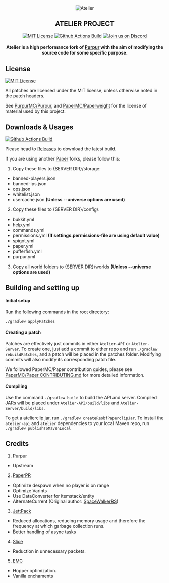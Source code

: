 <div align="center">
<a><img src="https://i.redd.it/y1lm9i7eai021.png" alt="Atelier"></a>

## ATELIER PROJECT

[![MIT License](https://img.shields.io/github/license/AtelierMC/Atelier?&logo=github)](LICENSE)
[![Github Actions Build](https://img.shields.io/github/workflow/status/AtelierMC/Atelier/Build?event=push&logo=github)](https://github.com/AtelierMC/Atelier/releases/latest)
[![Join us on Discord](https://img.shields.io/discord/814127567207530527.svg?label=&logo=discord&logoColor=ffffff&color=7389D8&labelColor=6A7EC2)](https://ateliermc.tech/discord)

#### Atelier is a high performance fork of [Purpur](https://github.com/PurpurMC/Purpur) with the aim of modifying the source code for some specific purpose. 
</div>

## License
[![MIT License](https://img.shields.io/github/license/AtelierMC/Atelier?&logo=github)](LICENSE)

All patches are licensed under the MIT license, unless otherwise noted in the patch headers.

See [PurpurMC/Purpur](https://github.com/PurpurMC/Purpur), and [PaperMC/Paperweight](https://github.com/PaperMC/paperweight) for the license of material used by this project.


## Downloads & Usages
[![Github Actions Build](https://img.shields.io/github/workflow/status/AtelierMC/Atelier/Build?event=push&logo=github)](https://github.com/AtelierMC/Atelier/releases/latest)

Please head to [Releases](https://github.com/AtelierMC/Atelier/releases/latest) to download the latest build.

If you are using another [Paper](https://github.com/PaperMC/Paper) forks, please follow this: 
1. Copy these files to {SERVER DIR}/storage:
- banned-players.json
- banned-ips.json
- ops.json
- whitelist.json
- usercache.json **(Unless --universe options are used)**
2. Copy these files to {SERVER DIR}/config/:
- bukkit.yml
- help.yml
- commands.yml
- permissions.yml **(If settings.permissions-file are using default value)**
- spigot.yml
- paper.yml
- pufferfish.yml
- purpur.yml
3. Copy all world folders to {SERVER DIR}/worlds **(Unless --universe options are used)**

## Building and setting up

#### Initial setup
Run the following commands in the root directory:

```
./gradlew applyPatches
```

#### Creating a patch
Patches are effectively just commits in either `Atelier-API` or `Atelier-Server`. 
To create one, just add a commit to either repo and run `./gradlew rebuildPatches`, and a 
patch will be placed in the patches folder. Modifying commits will also modify its 
corresponding patch file.

We followed PaperMC/Paper contribution guides, please see [PaperMC/Paper CONTRIBUTING.md](CONTRIBUTING.md) for more detailed information.


#### Compiling

Use the command `./gradlew build` to build the API and server. Compiled JARs
will be placed under `Atelier-API/build/libs` and `Atelier-Server/build/libs`.

To get a atelierclip jar, run `./gradlew createReobfPaperclipJar`.
To install the `atelier-api` and `atelier` dependencies to your local Maven repo, run `./gradlew publishToMavenLocal`


## Credits
1. [Purpur](https://github.com/PurpurMC/Purpur/)
- Upstream
2. [PaperPR](https://github.com/PaperMC/Paper/pulls)
- Optimize despawn when no player is on range
- Optimize Varints
- Use DataConverter for itemstack/entity
- AlternateCurrent (Original author: [SpaceWalkerRS](https://github.com/SpaceWalkerRS/alternate-current))
3. [JettPack](https://gitlab.com/Titaniumtown/JettPack)
- Reduced allocations, reducing memory usage and therefore the frequency at which garbage collection runs.
- Better handling of async tasks
4. [Slice](https://github.com/Cryptite/Slice)
- Reduction in unnecessary packets.
5. [EMC](https://github.com/starlis/empirecraft) 
- Hopper optimization.
- Vanilla enchaments

